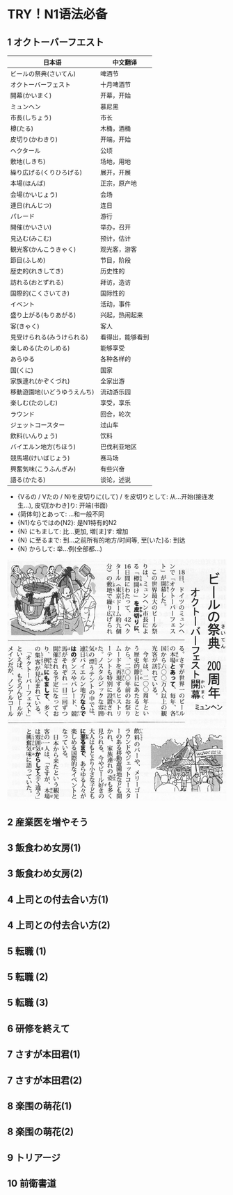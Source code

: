 # TRY！N1语法必备

## 1 オクトーバーフエスト

| 日本语 | 中文翻译 |
|--------|----------|
| ビールの祭典(さいてん) | 啤酒节 |
| オクトーバーフェスト | 十月啤酒节 |
| 開幕(かいまく) | 开幕，开始 |
| ミュンヘン | 慕尼黑 |
| 市長(しちょう) | 市长 |
| 樽(たる) | 木桶，酒桶 |
| 皮切り(かわきり) | 开端，开始 |
| ヘクタール | 公顷 |
| 敷地(しきち) | 场地，用地 |
| 繰り広げる(くりひろげる) | 展开，开展 |
| 本場(ほんば) | 正宗，原产地 |
| 会場(かいじょう) | 会场 |
| 連日(れんじつ) | 连日 |
| パレード | 游行 |
| 開催(かいさい) | 举办，召开 |
| 見込む(みこむ) | 预计，估计 |
| 観光客(かんこうきゃく) | 观光客，游客 |
| 節目(ふしめ) | 节目，阶段 |
| 歴史的(れきしてき) | 历史性的 |
| 訪れる(おとずれる) | 拜访，造访 |
| 国際的(こくさいてき) | 国际性的 |
| イベント | 活动，事件 |
| 盛り上がる(もりあがる) | 兴起，热闹起来 |
| 客(きゃく) | 客人 |
| 見受けられる(みうけられる) | 看得出，能够看到 |
| 楽しめる(たのしめる) | 能够享受 |
| あらゆる | 各种各样的 |
| 国(くに) | 国家 |
| 家族連れ(かぞくづれ) | 全家出游 |
| 移動遊園地(いどうゆうえんち) | 流动游乐园 |
| 楽しむ(たのしむ) | 享受，享乐 |
| ラウンド | 回合，轮次 |
| ジェットコースター | 过山车 |
| 飲料(いんりょう) | 饮料 |
| バイエルン地方(ちほう) | 巴伐利亚地区 |
| 競馬場(けいばじょう) | 赛马场 |
| 興奮気味(こうふんぎみ) | 有些兴奋 |
| 語る(かたる) | 谈论，述说 |

- {Vるの / Vたの / N}を皮切りに(して) / を皮切りとして: 从...开始(接连发生...), 皮切[かわき]り: 开端(书面)
- {简体句}とあって: ...和一般不同
- {N1}ならではの{N2}: 是N1特有的N2
- {N} にもまして: 比...更加, 増[ま]す: 增加
- {N} に至るまで: 到...之前所有的地方/时间等, 至[いた]る: 到达
- {N} からして: 举...例(全部都...)


![alt text](image-22.png)

## 2 産業医を増やそう

## 3 飯食わめ女房(1)

## 3 飯食わめ女房(2)

## 4 上司との付去合い方(1)

## 4 上司との付去合い方(2)

## 5 転職 (1)

## 5 転職 (2)

## 5 転職 (3)

## 6 研修を終えて

## 7 さすが本田君(1)

## 7 さすが本田君(2)

## 8 楽围の萌花(1)

## 8 楽围の萌花(2)

## 9 トリアージ

## 10 前衛書道
